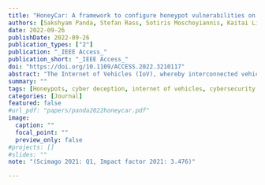 ```yaml
---
title: "HoneyCar: A framework to configure honeypot vulnerabilities on the internet of vehicles"
authors: [Sakshyam Panda, Stefan Rass, Sotiris Moschoyiannis, Kaitai Liang, George Loukas, Emmanouil Panaousis]
date: 2022-09-26
publishDate: 2022-09-26
publication_types: ["2"]
publication: "_IEEE Access_"
publication_short: "_IEEE Access_"
doi: "https://doi.org/10.1109/ACCESS.2022.3210117"
abstract: "The Internet of Vehicles (IoV), whereby interconnected vehicles that communicate with each other and with road infrastructure on a common network, has promising socio-economic benefits but also poses new cyber-physical threats. To protect these entities and learn about adversaries, data on attackers can be realistically gathered using decoy systems like honeypots. Admittedly, honeypots introduces a trade-off between the level of honeypot-attacker interactions and incurred overheads and costs for implementing and monitoring these systems. Deception through honeypots can be achieved by strategically configuring the honeypots to represent components of the IoV to engage attackers and collect cyber threat intelligence. Here, we present HoneyCar, a novel decision support framework for honeypot deception in IoV. HoneyCar benefits from the repository of known vulnerabilities of the autonomous and connected vehicles found in the Common Vulnerabilities and Exposure (CVE) database to compute optimal honeypot configuration strategies. The adversarial interaction is modelled as a repeated imperfect-information zero-sum game where the IoV network administrator strategically chooses a set of vulnerabilities to offer in a honeypot and a strategic attacker chooses a vulnerability to exploit under uncertainty. Our investigation examines two different versions of the game, with and without the re-configuration cost, to empower the network administrator to determine optimal honeypot investment strategies given a budget. We show the feasibility of this approach in a case study that consists of the vulnerabilities in autonomous and connected vehicles gathered from the CVE database and data extracted from the Common Vulnerability Scoring System (CVSS)."
summary: ""
tags: [Honeypots, cyber deception, internet of vehicles, cybersecurity investment, game theory, optimisation]
categories: [Journal]
featured: false
#url_pdf: "papers/panda2022honeycar.pdf"
image:
  caption: ""
  focal_point: ""
  preview_only: false
#projects: []
#slides: ""
note: "(Scimago 2021: Q1, Impact factor 2021: 3.476)"

---
```

